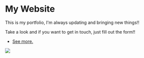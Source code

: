 
# **My Website**
This is my portfolio, I'm always updating and bringing new things!!

 Take a look and if you want to get in touch, just fill out the form!!
* <a href="https://ingriddev.netlify.app/">See more.</a>
 
![](my.png)



